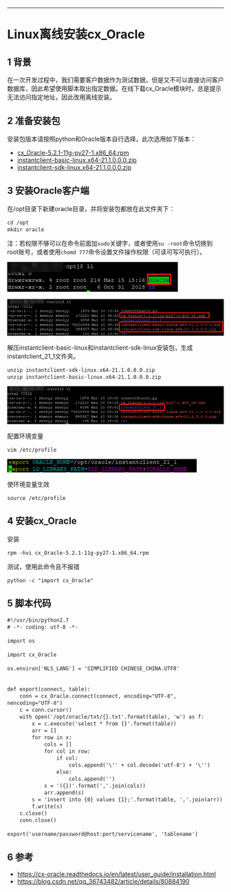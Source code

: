 ------



# Linux离线安装cx_Oracle

## 1 背景

在一次开发过程中，我们需要客户数据作为测试数据，但是又不可以直接访问客户数据库，因此希望使用脚本取出指定数据。在线下载cx_Oracle模块时，总是提示无法访问指定地址，因此改用离线安装。

## 2 准备安装包

安装包版本请按照python和Oracle版本自行选择，此次选用如下版本：

* [cx_Oracle-5.2.1-11g-py27-1.x86_64.rpm](https://pypi.org/project/cx-Oracle/5.2.1/#files)
* [instantclient-basic-linux.x64-21.1.0.0.0.zip](https://www.oracle.com/database/technologies/instant-client/linux-x86-64-downloads.html)
* [instantclient-sdk-linux.x64-21.1.0.0.0.zip](https://www.oracle.com/database/technologies/instant-client/linux-x86-64-downloads.html)

## 3 安装Oracle客户端

在/opt目录下新建oracle目录，并将安装包都放在此文件夹下：

    cd /opt
    mkdir oracle
    
注：若权限不够可以在命令前面加`sudo`关键字，或者使用`su -root`命令切换到root账号，或者使用`chomd 777`命令设置文件操作权限（可读可写可执行）。

![](../../images/Python/Linux离线安装cx_Oracle/新建oracle文件夹.png)

![](../../images/Python/Linux离线安装cx_Oracle/安装包放置在oracle文件夹下.png)

解压instantclient-basic-linux和instantclient-sdk-linux安装包，生成instantclient_21_1文件夹。

    unzip instantclient-sdk-linux.x64-21.1.0.0.0.zip
    unzip instantclient-basic-linux.x64-21.1.0.0.0.zip

![](../../images/Python/Linux离线安装cx_Oracle/解压instantclient安装包.png)

配置环境变量

    vim /etc/profile
    
![](../../images/Python/Linux离线安装cx_Oracle/配置环境变量.png)

使环境变量生效

    source /etc/profile
    
## 4 安装cx_Oracle

安装
    
    rpm -hvi cx_Oracle-5.2.1-11g-py27-1.x86_64.rpm
    
测试，使用此命令且不报错

    python -c "import cx_Oracle"

## 5 脚本代码

    #!/usr/bin/python2.7
    # -*- coding: utf-8 -*-
    
    import os
    
    import cx_Oracle
    
    os.environ['NLS_LANG'] = 'SIMPLIFIED CHINESE_CHINA.UTF8'
    
    
    def export(connect, table):
        conn = cx_Oracle.connect(connect, encoding="UTF-8", nencoding="UTF-8")
        c = conn.cursor()
        with open('/opt/oracle/txt/{}.txt'.format(table), 'w') as f:
            x = c.execute('select * from {}'.format(table))
            arr = []
            for row in x:
                cols = []
                for col in row:
                    if col:
                        cols.append('\'' + col.decode('utf-8') + '\'')
                    else:
                        cols.append('')
                s = '({})'.format(','.join(cols))
                arr.append(s)
            s = 'insert into {0} values {1};'.format(table, ','.join(arr))
            f.write(s)
        c.close()
        conn.close()
    
    export('username/password@host:port/servicename', 'tablename')
    
## 6 参考

* https://cx-oracle.readthedocs.io/en/latest/user_guide/installation.html
* https://blog.csdn.net/qq_36743482/article/details/80884190